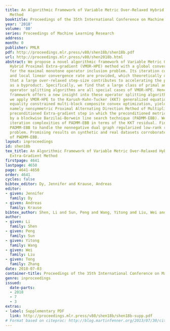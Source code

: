 ```yaml
---
title: An Algorithmic Framework of Variable Metric Over-Relaxed Hybrid Proximal Extra-Gradient
  Method
booktitle: Proceedings of the 35th International Conference on Machine Learning
year: '2018'
volume: '80'
series: Proceedings of Machine Learning Research
address: 
month: 0
publisher: PMLR
pdf: http://proceedings.mlr.press/v80/shen18b/shen18b.pdf
url: http://proceedings.mlr.press/v80/shen2018b.html
abstract: We propose a novel algorithmic framework of Variable Metric Over-Relaxed
  Hybrid Proximal Extra-gradient (VMOR-HPE) method with a global convergence guarantee
  for the maximal monotone operator inclusion problem. Its iteration complexities
  and local linear convergence rate are provided, which theoretically demonstrate
  that a large over-relaxed step-size contributes to accelerating the proposed VMOR-HPE
  as a byproduct. Specifically, we find that a large class of primal and primal-dual
  operator splitting algorithms are all special cases of VMOR-HPE. Hence, the proposed
  framework offers a new insight into these operator splitting algorithms. In addition,
  we apply VMOR-HPE to the Karush-Kuhn-Tucker (KKT) generalized equation of linear
  equality constrained multi-block composite convex optimization, yielding a new algorithm,
  namely nonsymmetric Proximal Alternating Direction Method of Multipliers with a
  preconditioned Extra-gradient step in which the preconditioned metric is generated
  by a blockwise Barzilai-Borwein line search technique (PADMM-EBB). We also establish
  iteration complexities of PADMM-EBB in terms of the KKT residual. Finally, we apply
  PADMM-EBB to handle the nonnegative dual graph regularized low-rank representation
  problem. Promising results on synthetic and real datasets corroborate the efficacy
  of PADMM-EBB.
layout: inproceedings
id: shen18b
tex_title: An Algorithmic Framework of Variable Metric Over-Relaxed Hybrid Proximal
  Extra-Gradient Method
firstpage: 4641
lastpage: 4650
page: 4641-4650
order: 4641
cycles: false
bibtex_editor: Dy, Jennifer and Krause, Andreas
editor:
- given: Jennifer
  family: Dy
- given: Andreas
  family: Krause
bibtex_author: Shen, Li and Sun, Peng and Wang, Yitong and Liu, Wei and Zhang, Tong
author:
- given: Li
  family: Shen
- given: Peng
  family: Sun
- given: Yitong
  family: Wang
- given: Wei
  family: Liu
- given: Tong
  family: Zhang
date: 2018-07-03
container-title: Proceedings of the 35th International Conference on Machine Learning
genre: inproceedings
issued:
  date-parts:
  - 2018
  - 7
  - 3
extras:
- label: Supplementary PDF
  link: http://proceedings.mlr.press/v80/shen18b/shen18b-supp.pdf
# Format based on citeproc: http://blog.martinfenner.org/2013/07/30/citeproc-yaml-for-bibliographies/
---
```

